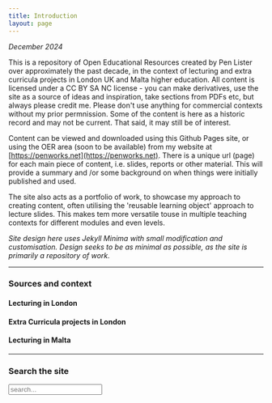 ```yaml
---
title: Introduction
layout: page
---
```


*December 2024*

This is a repository of Open Educational Resources created by Pen Lister over approximately the past decade, in the context of lecturing and extra curricula projects in London UK and Malta higher education. All content is licensed under a CC BY SA NC license - you can make derivatives, use the site as a source of ideas and inspiration, take sections from PDFs etc, but always please credit me. Please don't use anything for commercial contexts without my prior permnission. Some of the content is here as a historic record and may not be current. That said, it may still be of interest. 

Content can be viewed and downloaded using this Github Pages site, or using the OER area (soon to be available) from my website at [https://penworks.net](https://penworks.net). There is a unique url (page) for each main piece of content, i.e. slides, reports or other material. This will provide a summary and /or some background on when things were initially published and used. 

The site also acts as a portfolio of work, to showcase my approach to creating content, often utilising the 'reusable learning object' approach to lecture slides. This makes tem more versatile touse in multiple teaching contexts for different modules and even levels. 

*Site design here uses Jekyll Minima with small modification and customisation. Design seeks to be as minimal as possible, as the site is primarily a repository of work.* 

---

### Sources and context

#### Lecturing in London


#### Extra Curricula projects in London



#### Lecturing in Malta



---
### Search the site

<!-- Html Elements for Search -->
<div id="search-container">
<input type="text" id="search-input" placeholder="search...">
<ul id="results-container"></ul>
</div>


